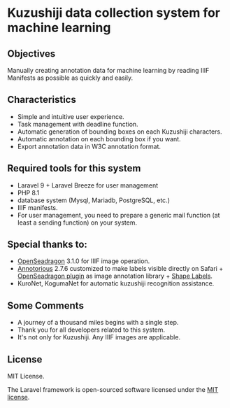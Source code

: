 # Kuzushiji data collection system for machine learning

## Objectives
Manually creating annotation data for machine learning by reading IIIF Manifests as possible as quickly and easily.

## Characteristics
- Simple and intuitive user experience.
- Task management with deadline function.
- Automatic generation of bounding boxes on each Kuzushiji characters. 
- Automatic annotation on each bounding box if you want. 
- Export annotation data in W3C annotation format.

## Required tools for this system
- Laravel 9 + Laravel Breeze for user management
- PHP 8.1
- database system (Mysql, Mariadb, PostgreSQL, etc.)
- IIIF manifests.
- For user management, you need to prepare a generic mail function (at least a sending function) on your system.

## Special thanks to:
- [OpenSeadragon](https://openseadragon.github.io/) 3.1.0 for IIIF image operation.
- [Annotorious](https://recogito.github.io/annotorious/) 2.7.6 customized to make labels visible directly on Safari + [OpenSeadragon plugin](https://recogito.github.io/annotorious/api-docs/osd-plugin/) as image annotation library + [Shape Labels](https://github.com/recogito/recogito-client-plugins/tree/main/plugins/annotorious-shape-labels).
- KuroNet, KogumaNet for automatic kuzushiji recognition assistance.

## Some Comments
- A journey of a thousand miles begins with a single step.
- Thank you for all developers related to this system.
- It's not only for Kuzushiji. Any IIIF images are applicable. 

## License
MIT License.

The Laravel framework is open-sourced software licensed under the [MIT license](https://opensource.org/licenses/MIT).

